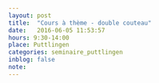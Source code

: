 ```yaml
---
layout: post
title:  "Cours à thème - double couteau"
date:   2016-06-05 11:53:57
hours: 9:30-14:00
place: Puttlingen
categories: seminaire_puttlingen
inblog: false
note:
---
```


